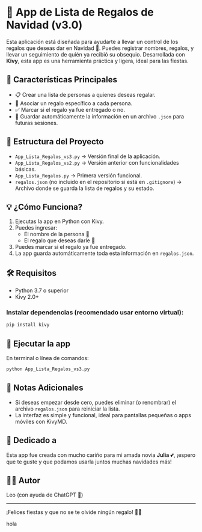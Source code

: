 
# 🎁 App de Lista de Regalos de Navidad (v3.0)

Esta aplicación está diseñada para ayudarte a llevar un control de los regalos que deseas dar en Navidad 🎄. Puedes registrar nombres, regalos, y llevar un seguimiento de quién ya recibió su obsequio. Desarrollada con **Kivy**, esta app es una herramienta práctica y ligera, ideal para las fiestas.

## 📌 Características Principales

- 📋 Crear una lista de personas a quienes deseas regalar.
- 🎁 Asociar un regalo específico a cada persona.
- ✅ Marcar si el regalo ya fue entregado o no.
- 💾 Guardar automáticamente la información en un archivo `.json` para futuras sesiones.

## 📂 Estructura del Proyecto

- `App_Lista_Regalos_vs3.py` → Versión final de la aplicación.
- `App_Lista_Regalos_vs2.py` → Versión anterior con funcionalidades básicas.
- `App_Lista_Regalos.py` → Primera versión funcional.
- `regalos.json` (no incluido en el repositorio si está en `.gitignore`) → Archivo donde se guarda la lista de regalos y su estado.

## 💡 ¿Cómo Funciona?

1. Ejecutas la app en Python con Kivy.
2. Puedes ingresar:
   - El nombre de la persona 🎅
   - El regalo que deseas darle 🎁
3. Puedes marcar si el regalo ya fue entregado.
4. La app guarda automáticamente toda esta información en `regalos.json`.

## 🛠️ Requisitos

- Python 3.7 o superior
- Kivy 2.0+

### Instalar dependencias (recomendado usar entorno virtual):

```bash
pip install kivy
```

## 🚀 Ejecutar la app

En terminal o línea de comandos:

```bash
python App_Lista_Regalos_vs3.py
```

## 📝 Notas Adicionales

- Si deseas empezar desde cero, puedes eliminar (o renombrar) el archivo `regalos.json` para reiniciar la lista.
- La interfaz es simple y funcional, ideal para pantallas pequeñas o apps móviles con KivyMD.

## 💖 Dedicado a

Esta app fue creada con mucho cariño para mi amada novia **Julia** 💕, ¡espero que te guste y que podamos usarla juntos muchas navidades más!

## 👨‍💻 Autor

Leo (con ayuda de ChatGPT 🤖)

---

¡Felices fiestas y que no se te olvide ningún regalo! 🎄🎁

hola